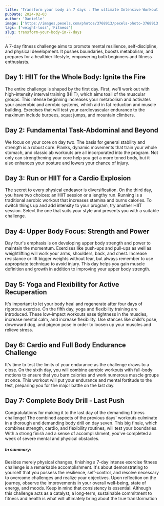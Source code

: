 ```yaml
---
title: 'Transform your body in 7 days : The ultimate Intensive Workout Fitness Challenge'
pubDate: 2024-02-03
author: 'Danielle'
image: ['https://images.pexels.com/photos/3768913/pexels-photo-3768913.jpeg']
tags: ['weight-loss','Fitness']
slug: transform-your-body-in-7-days
---
```



A 7-day fitness challenge aims to promote mental resilience, self-discipline, and physical development. It pushes boundaries, boosts metabolism, and prepares for a healthier lifestyle, empowering both beginners and fitness enthusiasts.



## **Day 1: HIIT for the Whole Body: Ignite the Fire**

The entire challenge is shaped by the first day. First, we'll work out with high-intensity interval training (HIIT), which aims toall of the muscular groups. This intense beginning increases your metabolism and activates your anaerobic and aerobic systems, which aid in fat reduction and muscle building. Exercises that will test your cardiovascular endurance to the maximum include burpees, squat jumps, and mountain climbers.


## **Day 2: Fundamental Task-Abdominal and Beyond**

We focus on your core on day two. The basis for general stability and strength is a robust core. Planks, dynamic movements that train your whole stomach, and classic ab workouts are all incorporated into the program. Not only can strengthening your core help you get a more toned body, but it also enhances your posture and lowers your chance of injury.

## **Day 3: Run or HIIT for a Cardio Explosion**

The secret to every physical endeavor is diversification. On the third day, you have two choices: an HIIT session or a lengthy run. Running is a traditional aerobic workout that increases stamina and burns calories. To switch things up and add intensity to your program, try another HIIT session. Select the one that suits your style and presents you with a suitable challenge.

## **Day 4: Upper Body Focus: Strength and Power**

Day four's emphasis is on developing upper body strength and power to maintain the momentum. Exercises like push-ups and pull-ups as well as weightlifting will work your arms, shoulders, back, and chest. Increase resistance or lift bigger weights without fear, but always remember to use appropriate technique to avoid injury. This day helps you gain muscle definition and growth in addition to improving your upper body strength.


## **Day 5: Yoga and Flexibility for Active Recuperation**

It's important to let your body heal and regenerate after four days of rigorous exercise. On the fifth day, yoga and flexibility training are introduced. These low-impact workouts ease tightness in the muscles, increase mental calm, and increase flexibility. Use stances like child's pose, downward dog, and pigeon pose in order to loosen up your muscles and relieve stress.


## **Day 6: Cardio and Full Body Endurance Challenge**

It's time to test the limits of your endurance as the challenge draws to a close. On the sixth day, you will combine aerobic workouts with full-body motions to ensure that you burn calories and work numerous muscle groups at once. This workout will put your endurance and mental fortitude to the test, preparing you for the major battle on the last day.


## **Day 7: Complete Body Drill - Last Push**

Congratulations for making it to the last day of the demanding fitness challenge! The combined aspects of the previous days' workouts culminate in a thorough and demanding body drill on day seven. This big finale, which combines strength, cardio, and flexibility routines, will test your boundaries. With a strong finish and a sense of accomplishment, you've completed a week of severe mental and physical obstacles.


##### In summary:

Besides merely physical changes, finishing a 7-day intense exercise fitness challenge is a remarkable accomplishment. It's about demonstrating to yourself that you possess the resilience, self-control, and resolve necessary to overcome challenges and realize your objectives. Upon reflection on the journey, observe the improvements in your overall well-being, state of energy, and moods. Keep in mind that consistency is essential. Although this challenge acts as a catalyst, a long-term, sustainable commitment to fitness and health is what will ultimately bring about the true transformation
